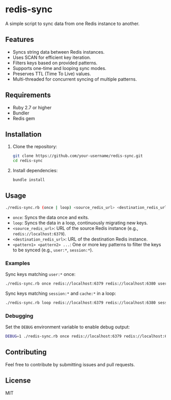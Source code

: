 # redis-sync

A simple script to sync data from one Redis instance to another.

## Features

-   Syncs string data between Redis instances.
-   Uses SCAN for efficient key iteration.
-   Filters keys based on provided patterns.
-   Supports one-time and looping sync modes.
-   Preserves TTL (Time To Live) values.
-   Multi-threaded for concurrent syncing of multiple patterns.

## Requirements

-   Ruby 2.7 or higher
-   Bundler
-   Redis gem

## Installation

1.  Clone the repository:

    ```bash
    git clone https://github.com/your-username/redis-sync.git
    cd redis-sync
    ```
2.  Install dependencies:

    ```bash
    bundle install
    ```

## Usage

```bash
./redis-sync.rb (once | loop) <source_redis_url> <destination_redis_url> <pattern1> <pattern2> ...
```

-   `once`: Syncs the data once and exits.
-   `loop`: Syncs the data in a loop, continuously migrating new keys.
-   `<source_redis_url>`: URL of the source Redis instance (e.g., `redis://localhost:6379`).
-   `<destination_redis_url>`: URL of the destination Redis instance.
-   `<pattern1> <pattern2> ...`: One or more key patterns to filter the keys to be synced (e.g., `user:*`, `session:*`).

### Examples

Sync keys matching `user:*` once:

```bash
./redis-sync.rb once redis://localhost:6379 redis://localhost:6380 user:*
```

Sync keys matching `session:*` and `cache:*` in a loop:

```bash
./redis-sync.rb loop redis://localhost:6379 redis://localhost:6380 session:* cache:*
```

### Debugging

Set the `DEBUG` environment variable to enable debug output:

```bash
DEBUG=1 ./redis-sync.rb once redis://localhost:6379 redis://localhost:6380 user:*
```

## Contributing

Feel free to contribute by submitting issues and pull requests.

## License

MIT
